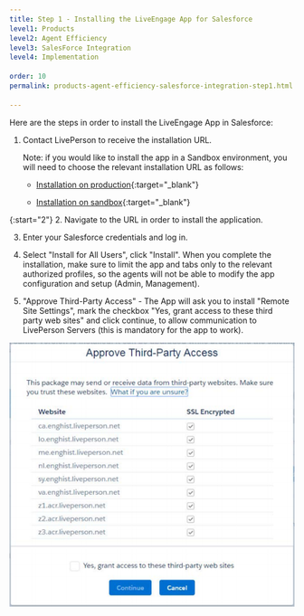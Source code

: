 ```yaml
---
title: Step 1 - Installing the LiveEngage App for Salesforce
level1: Products
level2: Agent Efficiency
level3: SalesForce Integration
level4: Implementation

order: 10
permalink: products-agent-efficiency-salesforce-integration-step1.html

---
```


Here are the steps in order to install the LiveEngage App in Salesforce:

1. Contact LivePerson to receive the installation URL.

	Note: if you would like to install the app in a Sandbox environment, you will need to choose the relevant installation
	URL as follows:

	* [Installation on production](https://login.salesforce.com/packaging/installPackage.apexp?p0=04t15000000pN6J){:target="_blank"}
	

	* [Installation on sandbox](https://test.salesforce.com/packaging/installPackage.apexp?p0=04t15000000pN6J){:target="_blank"}

{:start="2"}
2. Navigate to the URL in order to install the application.

3. Enter your Salesforce credentials and log in.

4. Select "Install for All Users", click "Install". When you complete the installation, make sure to limit the app and tabs
only to the relevant authorized profiles, so the agents will not be able to modify the app configuration and setup
(Admin, Management).

5. "Approve Third-Party Access" - The App will ask you to install "Remote Site Settings", mark the checkbox "Yes,
grant access to these third party web sites" and click continue, to allow communication to LivePerson Servers (this
is mandatory for the app to work).

![ApproveThirdPartyAccess](img/approvethirdpartyaccess.png)